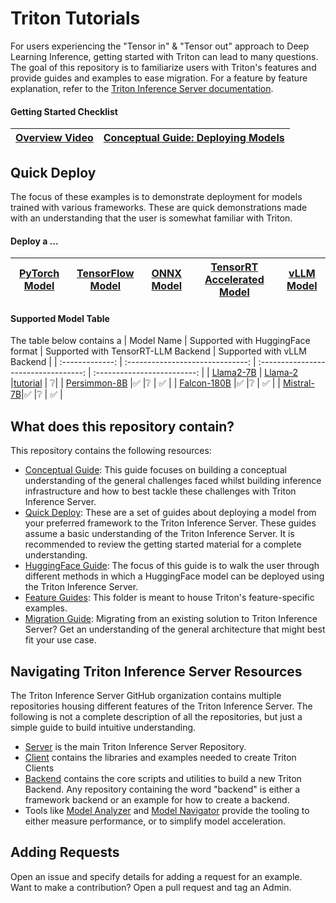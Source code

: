 # Triton Tutorials

For users experiencing the "Tensor in" & "Tensor out" approach to Deep Learning Inference, getting started with Triton can lead to many questions. The goal of this repository is to familiarize users with Triton's features and provide guides and examples to ease migration. For a feature by feature explanation, refer to the [Triton Inference Server documentation](https://docs.nvidia.com/deeplearning/triton-inference-server/user-guide/docs/index.html).

#### Getting Started Checklist
| [Overview Video](https://www.youtube.com/watch?v=NQDtfSi5QF4) | [Conceptual Guide: Deploying Models](Conceptual_Guide/Part_1-model_deployment/README.md) |
| ------------ | --------------- |

## Quick Deploy

The focus of these examples is to demonstrate deployment for models trained with various frameworks. These are quick demonstrations made with an understanding that the user is somewhat familiar with Triton.

#### Deploy a ...
| [PyTorch Model](./Quick_Deploy/PyTorch/README.md) | [TensorFlow Model](./Quick_Deploy/TensorFlow/README.md) | [ONNX Model](./Quick_Deploy/ONNX/README.md) | [TensorRT Accelerated Model](https://github.com/NVIDIA/TensorRT/tree/main/quickstart/deploy_to_triton) | [vLLM Model](./Quick_Deploy/vLLM/README.md)
| --------------- | ------------ | --------------- | --------------- | --------------- |

#### Supported Model Table
The table below contains a
| Model Name      | Supported with HuggingFace format | Supported with TensorRT-LLM Backend | Supported with vLLM Backend |
| :-------------: | :------------------------------: | :----------------------------------: | :-------------------------: |
| [Llama2-7B](https://ai.meta.com/llama/) | [Llama-2](https://huggingface.co/meta-llama/Llama-2-7b-hf/tree/main) |[tutorial](Popular_Models_Guide/Llama2/trtllm_guide.md) | :grey_question:|
| [Persimmon-8B](https://www.adept.ai/blog/persimmon-8b) |:white_check_mark:   |:grey_question:  |       :white_check_mark:          |
| [Falcon-180B](https://falconllm.tii.ae/index.html) |:white_check_mark:   |:grey_question:  |       :white_check_mark:          |
| [Mistral-7B](https://mistral.ai/news/announcing-mistral-7b/)|:white_check_mark:   |:grey_question:  |       :white_check_mark:          |




## What does this repository contain?
This repository contains the following resources:
* [Conceptual Guide](./Conceptual_Guide/): This guide focuses on building a conceptual understanding of the general challenges faced whilst building inference infrastructure and how to best tackle these challenges with Triton Inference Server.
* [Quick Deploy](#quick-deploy): These are a set of guides about deploying a model from your preferred framework to the Triton Inference Server. These guides assume a basic understanding of the Triton Inference Server. It is recommended to review the getting started material for a complete understanding.
* [HuggingFace Guide](./HuggingFace/): The focus of this guide is to walk the user through different methods in which a HuggingFace model can be deployed using the Triton Inference Server.
* [Feature Guides](./Feature_Guide/): This folder is meant to house Triton's feature-specific examples.
* [Migration Guide](./Migration_Guide/migration_guide.md): Migrating from an existing solution to Triton Inference Server? Get an understanding of the general architecture that might best fit your use case.

## Navigating Triton Inference Server Resources

The Triton Inference Server GitHub organization contains multiple repositories housing different features of the Triton Inference Server. The following is not a complete description of all the repositories, but just a simple guide to build intuitive understanding.

* [Server](https://github.com/triton-inference-server/server) is the main Triton Inference Server Repository.
* [Client](https://github.com/triton-inference-server/client) contains the libraries and examples needed to create Triton Clients
* [Backend](https://github.com/triton-inference-server/backend) contains the core scripts and utilities to build a new Triton Backend. Any repository containing the word "backend" is either a framework backend or an example for how to create a backend.
* Tools like [Model Analyzer](https://github.com/triton-inference-server/model_analyzer) and [Model Navigator](https://github.com/triton-inference-server/model_navigator) provide the tooling to either measure performance, or to simplify model acceleration.

## Adding Requests

Open an issue and specify details for adding a request for an example. Want to make a contribution? Open a pull request and tag an Admin.
